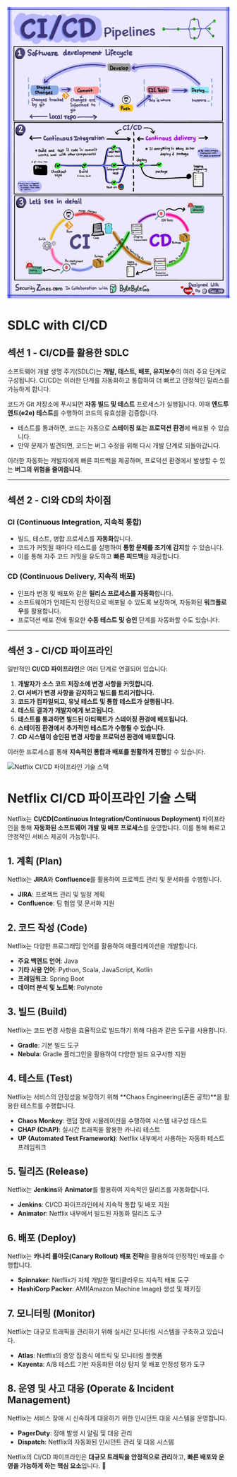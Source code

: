 ![CI/CD 다이어그램](https://github.com/ByteByteGoHq/system-design-101/blob/main/images/ci-cd-pipeline.jpg)

# SDLC with CI/CD

## 섹션 1 - CI/CD를 활용한 SDLC

소프트웨어 개발 생명 주기(SDLC)는 **개발, 테스트, 배포, 유지보수**의 여러 주요 단계로 구성됩니다. CI/CD는 이러한 단계를 자동화하고 통합하여 더 빠르고 안정적인 릴리스를 가능하게 합니다.

코드가 Git 저장소에 푸시되면 **자동 빌드 및 테스트** 프로세스가 실행됩니다. 이때 **엔드투엔드(e2e) 테스트**를 수행하여 코드의 유효성을 검증합니다.

- 테스트를 통과하면, 코드는 자동으로 **스테이징 또는 프로덕션 환경**에 배포될 수 있습니다.
- 만약 문제가 발견되면, 코드는 버그 수정을 위해 다시 개발 단계로 되돌아갑니다.

이러한 자동화는 개발자에게 빠른 피드백을 제공하며, 프로덕션 환경에서 발생할 수 있는 **버그의 위험을 줄여줍니다**.

---

## 섹션 2 - CI와 CD의 차이점

### **CI (Continuous Integration, 지속적 통합)**

- 빌드, 테스트, 병합 프로세스를 **자동화**합니다.
- 코드가 커밋될 때마다 테스트를 실행하여 **통합 문제를 조기에 감지**할 수 있습니다.
- 이를 통해 자주 코드 커밋을 유도하고 **빠른 피드백**을 제공합니다.

### **CD (Continuous Delivery, 지속적 배포)**

- 인프라 변경 및 배포와 같은 **릴리스 프로세스를 자동화**합니다.
- 소프트웨어가 언제든지 안정적으로 배포될 수 있도록 보장하며, 자동화된 **워크플로우**를 활용합니다.
- 프로덕션 배포 전에 필요한 **수동 테스트 및 승인** 단계를 자동화할 수도 있습니다.

---

## 섹션 3 - CI/CD 파이프라인

일반적인 **CI/CD 파이프라인**은 여러 단계로 연결되어 있습니다:

1. **개발자가 소스 코드 저장소에 변경 사항을 커밋합니다.**
2. **CI 서버가 변경 사항을 감지하고 빌드를 트리거합니다.**
3. **코드가 컴파일되고, 유닛 테스트 및 통합 테스트가 실행됩니다.**
4. **테스트 결과가 개발자에게 보고됩니다.**
5. **테스트를 통과하면 빌드된 아티팩트가 스테이징 환경에 배포됩니다.**
6. **스테이징 환경에서 추가적인 테스트가 수행될 수 있습니다.**
7. **CD 시스템이 승인된 변경 사항을 프로덕션 환경에 배포합니다.**

이러한 프로세스를 통해 **지속적인 통합과 배포를 원활하게 진행**할 수 있습니다.

![Netflix CI/CD 파이프라인 기술 스택](https://github.com/ByteByteGoHq/system-design-101/blob/main/images/netflix-ci-cd.jpg)

# Netflix CI/CD 파이프라인 기술 스택

Netflix는 **CI/CD(Continuous Integration/Continuous Deployment)** 파이프라인을 통해 **자동화된 소프트웨어 개발 및 배포 프로세스**를 운영합니다. 이를 통해 빠르고 안정적인 서비스 제공이 가능합니다.

## **1. 계획 (Plan)**

Netflix는 **JIRA**와 **Confluence**를 활용하여 프로젝트 관리 및 문서화를 수행합니다.

- **JIRA**: 프로젝트 관리 및 일정 계획
- **Confluence**: 팀 협업 및 문서화 지원

## **2. 코드 작성 (Code)**

Netflix는 다양한 프로그래밍 언어를 활용하여 애플리케이션을 개발합니다.

- **주요 백엔드 언어**: Java
- **기타 사용 언어**: Python, Scala, JavaScript, Kotlin
- **프레임워크**: Spring Boot
- **데이터 분석 및 노트북**: Polynote

## **3. 빌드 (Build)**

Netflix는 코드 변경 사항을 효율적으로 빌드하기 위해 다음과 같은 도구를 사용합니다.

- **Gradle**: 기본 빌드 도구
- **Nebula**: Gradle 플러그인을 활용하여 다양한 빌드 요구사항 지원

## **4. 테스트 (Test)**

Netflix는 서비스의 안정성을 보장하기 위해 **Chaos Engineering(혼돈 공학)**을 활용한 테스트를 수행합니다.

- **Chaos Monkey**: 랜덤 장애 시뮬레이션을 수행하여 시스템 내구성 테스트
- **CHAP (ChAP)**: 실시간 트래픽을 활용한 카나리 테스트
- **UP (Automated Test Framework)**: Netflix 내부에서 사용하는 자동화 테스트 프레임워크

## **5. 릴리즈 (Release)**

Netflix는 **Jenkins**와 **Animator**를 활용하여 지속적인 릴리즈를 자동화합니다.

- **Jenkins**: CI/CD 파이프라인에서 지속적 통합 및 배포 지원
- **Animator**: Netflix 내부에서 빌드된 자동화 릴리즈 도구

## **6. 배포 (Deploy)**

Netflix는 **카나리 롤아웃(Canary Rollout) 배포 전략**을 활용하여 안정적인 배포를 수행합니다.

- **Spinnaker**: Netflix가 자체 개발한 멀티클라우드 지속적 배포 도구
- **HashiCorp Packer**: AMI(Amazon Machine Image) 생성 및 패키징

## **7. 모니터링 (Monitor)**

Netflix는 대규모 트래픽을 관리하기 위해 실시간 모니터링 시스템을 구축하고 있습니다.

- **Atlas**: Netflix의 중앙 집중식 메트릭 및 모니터링 플랫폼
- **Kayenta**: A/B 테스트 기반 자동화된 이상 탐지 및 배포 안정성 평가 도구

## **8. 운영 및 사고 대응 (Operate & Incident Management)**

Netflix는 서비스 장애 시 신속하게 대응하기 위한 인시던트 대응 시스템을 운영합니다.

- **PagerDuty**: 장애 발생 시 알림 및 대응 관리
- **Dispatch**: Netflix의 자동화된 인시던트 관리 및 대응 시스템

Netflix의 CI/CD 파이프라인은 **대규모 트래픽을 안정적으로 관리**하고, **빠른 배포와 운영을 가능하게 하는 핵심 요소**입니다. 🚀
